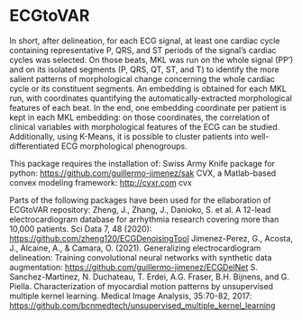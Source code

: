 # ECGtoVAR

In short, after delineation, for each ECG signal, at least one cardiac cycle containing representative P, QRS, and ST periods of the signal’s cardiac cycles was selected. On those beats, MKL was run on the whole signal (PP’) and on its isolated segments (P, QRS, QT, ST, and T) to identify the more salient patterns of morphological change concerning the whole cardiac cycle or its constituent segments. An embedding is obtained for each MKL run, with coordinates quantifying the automatically-extracted morphological features of each beat. In the end, one embedding coordinate per patient is kept in each MKL embedding: on those coordinates, the correlation of clinical variables with morphological features of the ECG can be studied. Additionally, using K-Means, it is possible to cluster patients into well-differentiated ECG morphological phenogroups.


This package requires the installation of:
Swiss Army Knife package for python: 
https://github.com/guillermo-jimenez/sak
CVX, a Matlab-based convex modeling framework:
http://cvxr.com
cvx

Parts of the following packages have been used for the ellaboration of ECGtoVAR repository:
Zheng, J., Zhang, J., Danioko, S. et al. A 12-lead electrocardiogram database for arrhythmia research covering more than 10,000 patients. Sci Data 7, 48 (2020): https://github.com/zheng120/ECGDenoisingTool
Jimenez-Perez, G., Acosta, J., Alcaine, A., & Camara, O. (2021). Generalizing electrocardiogram delineation: Training convolutional neural networks with synthetic data augmentation: https://github.com/guillermo-jimenez/ECGDelNet
S. Sanchez-Martinez, N. Duchateau, T. Erdei, A.G. Fraser, B.H. Bijnens, and G. Piella. Characterization of myocardial motion patterns by unsupervised multiple kernel learning. Medical Image Analysis, 35:70-82, 2017: https://github.com/bcnmedtech/unsupervised_multiple_kernel_learning
